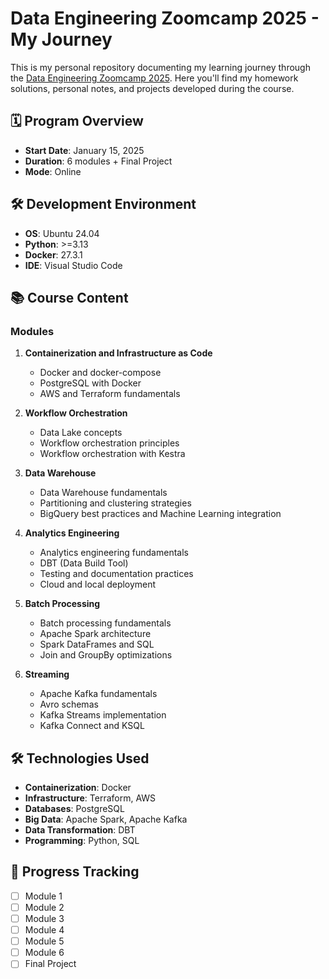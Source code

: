 # Data Engineering Zoomcamp 2025 - My Journey

This is my personal repository documenting my learning journey through the [Data Engineering Zoomcamp 2025](https://github.com/DataTalksClub/data-engineering-zoomcamp/tree/main). Here you'll find my homework solutions, personal notes, and projects developed during the course.

## 🗓️ Program Overview

- **Start Date**: January 15, 2025
- **Duration**: 6 modules + Final Project
- **Mode**: Online

## 🛠️ Development Environment

- **OS**: Ubuntu 24.04
- **Python**: >=3.13
- **Docker**: 27.3.1
- **IDE**: Visual Studio Code

## 📚 Course Content

### Modules

1. **Containerization and Infrastructure as Code**
   - Docker and docker-compose
   - PostgreSQL with Docker
   - AWS and Terraform fundamentals

2. **Workflow Orchestration**
   - Data Lake concepts
   - Workflow orchestration principles
   - Workflow orchestration with Kestra

3. **Data Warehouse**
   - Data Warehouse fundamentals
   - Partitioning and clustering strategies
   - BigQuery best practices and Machine Learning integration

4. **Analytics Engineering**
   - Analytics engineering fundamentals
   - DBT (Data Build Tool)
   - Testing and documentation practices
   - Cloud and local deployment

5. **Batch Processing**
   - Batch processing fundamentals
   - Apache Spark architecture
   - Spark DataFrames and SQL
   - Join and GroupBy optimizations

6. **Streaming**
   - Apache Kafka fundamentals
   - Avro schemas
   - Kafka Streams implementation
   - Kafka Connect and KSQL

## 🛠️ Technologies Used

- **Containerization**: Docker
- **Infrastructure**: Terraform, AWS
- **Databases**: PostgreSQL
- **Big Data**: Apache Spark, Apache Kafka
- **Data Transformation**: DBT
- **Programming**: Python, SQL

## 📝 Progress Tracking

- [ ] Module 1
- [ ] Module 2
- [ ] Module 3
- [ ] Module 4
- [ ] Module 5
- [ ] Module 6
- [ ] Final Project
